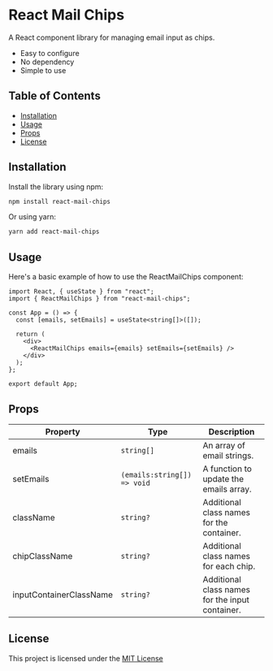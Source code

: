 # React Mail Chips

A React component library for managing email input as chips.

- Easy to configure
- No dependency
- Simple to use

## Table of Contents

- [Installation](#installation)
- [Usage](#usage)
- [Props](#props)
- [License](#license)

## Installation

Install the library using npm:

```sh
npm install react-mail-chips
```

Or using yarn:

```sh
yarn add react-mail-chips
```

## Usage

Here's a basic example of how to use the ReactMailChips component:

```tsx
import React, { useState } from "react";
import { ReactMailChips } from "react-mail-chips";

const App = () => {
  const [emails, setEmails] = useState<string[]>([]);

  return (
    <div>
      <ReactMailChips emails={emails} setEmails={setEmails} />
    </div>
  );
};

export default App;
```

## Props

| Property                | Type                        | Description                                     |
| ----------------------- | --------------------------- | ----------------------------------------------- |
| emails                  | `string[]`                  | An array of email strings.                      |
| setEmails               | `(emails:string[]) => void` | A function to update the emails array.          |
| className               | `string?`                   | Additional class names for the container.       |
| chipClassName           | `string?`                   | Additional class names for each chip.           |
| inputContainerClassName | `string?`                   | Additional class names for the input container. |

## License

This project is licensed under the [MIT License](https://opensource.org/licenses/MIT)
